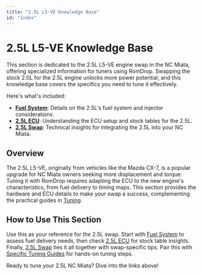 ```yaml
---
title: "2.5L L5-VE Knowledge Base"
id: "index"
---
```


# 2.5L L5-VE Knowledge Base

This section is dedicated to the 2.5L L5-VE engine swap in the NC Miata, offering specialized information for tuners using RomDrop. Swapping the stock 2.0L for the 2.5L engine unlocks more power potential, and this knowledge base covers the specifics you need to tune it effectively.

Here's what's included:

- **[Fuel System](/25l-l5-ve-knowledge-base/fuel-system)**: Details on the 2.5L's fuel system and injector considerations.
- **[2.5L ECU](/25l-l5-ve-knowledge-base/25l-ecu)**: Understanding the ECU setup and stock tables for the 2.5L.
- **[2.5L Swap](/25l-l5-ve-knowledge-base/25l-swap)**: Technical insights for integrating the 2.5L into your NC Miata.

## Overview

The 2.5L L5-VE, originally from vehicles like the Mazda CX-7, is a popular upgrade for NC Miata owners seeking more displacement and torque. Tuning it with RomDrop requires adapting the ECU to the new engine's characteristics, from fuel delivery to timing maps. This section provides the hardware and ECU details to make your swap a success, complementing the practical guides in [Tuning](/tuning/specific-tunes/25-swap).

## How to Use This Section

Use this as your reference for the 2.5L swap. Start with [Fuel System](/25l-l5-ve-knowledge-base/fuel-system) to assess fuel delivery needs, then check [2.5L ECU](/25l-l5-ve-knowledge-base/25l-ecu) for stock table insights. Finally, [2.5L Swap](/25l-l5-ve-knowledge-base/25l-swap) ties it all together with swap-specific tips. Pair this with [Specific Tuning Guides](/tuning/specific-tunes) for hands-on tuning steps.

Ready to tune your 2.5L NC Miata? Dive into the links above!
